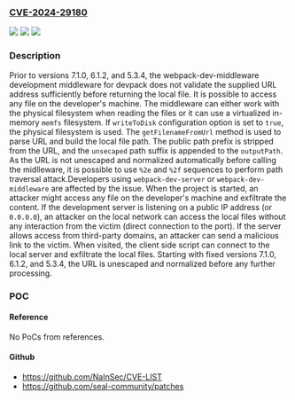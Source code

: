 ### [CVE-2024-29180](https://cve.mitre.org/cgi-bin/cvename.cgi?name=CVE-2024-29180)
![](https://img.shields.io/static/v1?label=Product&message=webpack-dev-middleware&color=blue)
![](https://img.shields.io/static/v1?label=Version&message=%3D%20%3E%3D%207.0.0%2C%20%3C%207.1.0%20&color=brighgreen)
![](https://img.shields.io/static/v1?label=Vulnerability&message=CWE-22%3A%20Improper%20Limitation%20of%20a%20Pathname%20to%20a%20Restricted%20Directory%20('Path%20Traversal')&color=brighgreen)

### Description

Prior to versions 7.1.0, 6.1.2, and 5.3.4, the webpack-dev-middleware development middleware for devpack does not validate the supplied URL address sufficiently before returning the local file. It is possible to access any file on the developer's machine. The middleware can either work with the physical filesystem when reading the files or it can use a virtualized in-memory `memfs` filesystem. If `writeToDisk` configuration option is set to `true`, the physical filesystem is used. The `getFilenameFromUrl` method is used to parse URL and build the local file path. The public path prefix is stripped from the URL, and the `unsecaped` path suffix is appended to the `outputPath`. As the URL is not unescaped and normalized automatically before calling the midlleware, it is possible to use `%2e` and `%2f` sequences to perform path traversal attack.Developers using `webpack-dev-server` or `webpack-dev-middleware` are affected by the issue. When the project is started, an attacker might access any file on the developer's machine and exfiltrate the content. If the development server is listening on a public IP address (or `0.0.0.0`), an attacker on the local network can access the local files without any interaction from the victim (direct connection to the port). If the server allows access from third-party domains, an attacker can send a malicious link to the victim. When visited, the client side script can connect to the local server and exfiltrate the local files. Starting with fixed versions 7.1.0, 6.1.2, and 5.3.4, the URL is unescaped and normalized before any further processing.

### POC

#### Reference
No PoCs from references.

#### Github
- https://github.com/NaInSec/CVE-LIST
- https://github.com/seal-community/patches

